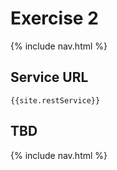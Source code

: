 # Exercise 2
{% include nav.html %}

## Service URL
`{{site.restService}}`

## TBD

{% include nav.html %}
